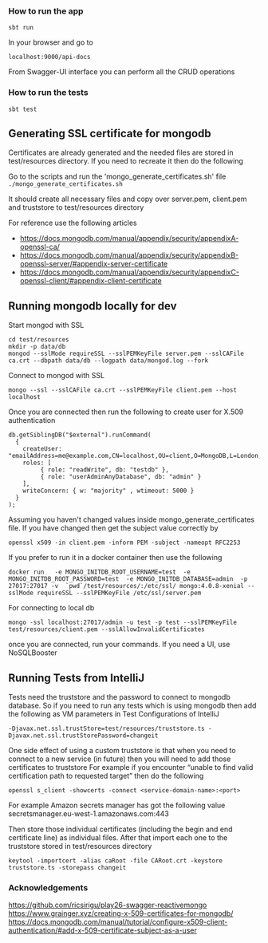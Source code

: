 
### How to run the app
```sbt run```

In your browser and go to

```localhost:9000/api-docs```

From Swagger-UI interface you can perform all the CRUD operations

### How to run the tests
```sbt test```

## Generating SSL certificate for mongodb

Certificates are already generated and the needed files are stored in test/resources directory. If you need to recreate it then do the following

Go to the scripts and run the 'mongo_generate_certificates.sh' file
`./mongo_generate_certificates.sh`

It should create all necessary files and copy over server.pem, client.pem and truststore to test/resources directory

For reference use the following articles
* https://docs.mongodb.com/manual/appendix/security/appendixA-openssl-ca/
* https://docs.mongodb.com/manual/appendix/security/appendixB-openssl-server/#appendix-server-certificate
* https://docs.mongodb.com/manual/appendix/security/appendixC-openssl-client/#appendix-client-certificate

## Running mongodb locally for dev

Start mongod with SSL
```
cd test/resources
mkdir -p data/db
mongod --sslMode requireSSL --sslPEMKeyFile server.pem --sslCAFile ca.crt --dbpath data/db --logpath data/mongod.log --fork
```

Connect to mongod with SSL
``` 
mongo --ssl --sslCAFile ca.crt --sslPEMKeyFile client.pem --host localhost 
```
Once you are connected then run the following to create user for X.509 authentication

```
db.getSiblingDB("$external").runCommand(
  {
    createUser: "emailAddress=me@example.com,CN=localhost,OU=client,O=MongoDB,L=London,ST=London,C=GB",
    roles: [
         { role: "readWrite", db: "testdb" },
         { role: "userAdminAnyDatabase", db: "admin" }
    ],
    writeConcern: { w: "majority" , wtimeout: 5000 }
  }
);
```
Assuming you haven't changed values inside mongo_generate_certificates file. If you have changed then get the subject value correctly by

`openssl x509 -in client.pem -inform PEM -subject -nameopt RFC2253`

If you prefer to run it in a docker container then use the following

``docker run  
  -e MONGO_INITDB_ROOT_USERNAME=test 
  -e MONGO_INITDB_ROOT_PASSWORD=test 
  -e MONGO_INITDB_DATABASE=admin 
  -p 27017:27017
  -v  `pwd`/test/resources/:/etc/ssl/
  mongo:4.0.8-xenial
  --sslMode requireSSL --sslPEMKeyFile /etc/ssl/server.pem``
  
  For connecting to local db 
  
  `mongo -ssl localhost:27017/admin -u test -p test --sslPEMKeyFile test/resources/client.pem --sslAllowInvalidCertificates`
  
  once you are connected, run your commands. If you need a UI, use NoSQLBooster
    
    
## Running Tests from IntelliJ

Tests need the truststore and the password to connect to mongodb database. 
So if you need to run any tests which is using mongodb then add the following as VM parameters in Test Configurations of IntelliJ

`-Djavax.net.ssl.trustStore=test/resources/truststore.ts -Djavax.net.ssl.trustStorePassword=changeit`

One side effect of using a custom truststore is that when you need to connect to a new service (in future) then you will need to add those certificates to truststore
For example if you encounter “unable to find valid certification path to requested target” then do the following


`openssl s_client -showcerts -connect <service-domain-name>:<port>`

For example Amazon secrets manager has got the following value secretsmanager.eu-west-1.amazonaws.com:443

Then store those individual certificates (including the begin and end certificate line) as individual files.
After that import each one to the truststore stored in test/resources directory

`keytool -importcert -alias caRoot -file CARoot.crt -keystore truststore.ts -storepass changeit`

### Acknowledgements

https://github.com/ricsirigu/play26-swagger-reactivemongo
https://www.grainger.xyz/creating-x-509-certificates-for-mongodb/
https://docs.mongodb.com/manual/tutorial/configure-x509-client-authentication/#add-x-509-certificate-subject-as-a-user

